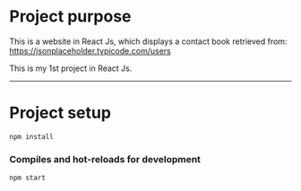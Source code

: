 # Project purpose

This is a website in React Js, which displays a contact book retrieved from: https://jsonplaceholder.typicode.com/users

This is my 1st project in React Js.

---

# Project setup
```
npm install
```

### Compiles and hot-reloads for development
```
npm start
```
